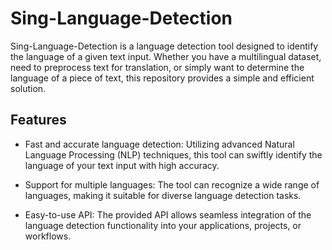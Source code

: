 Sing-Language-Detection
=======================



Sing-Language-Detection is a language detection tool designed to identify the language of a given text input. Whether you have a multilingual dataset, need to preprocess text for translation, or simply want to determine the language of a piece of text, this repository provides a simple and efficient solution.

Features
--------

-   Fast and accurate language detection: Utilizing advanced Natural Language Processing (NLP) techniques, this tool can swiftly identify the language of your text input with high accuracy.

-   Support for multiple languages: The tool can recognize a wide range of languages, making it suitable for diverse language detection tasks.

-   Easy-to-use API: The provided API allows seamless integration of the language detection functionality into your applications, projects, or workflows.
